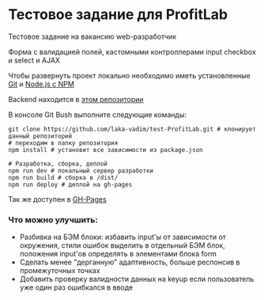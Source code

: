 # Тестовое задание для ProfitLab
Тестовое задание на вакансию web-разработчик

Форма с валидацией полей, кастомными контроллерами input checkbox и select и AJAX

Чтобы развернуть проект локально необходимо иметь установленные [Git](https://git-scm.com/) и [Node.js с NPM](https://nodejs.org/en/)

Backend находится в [этом репозитории](https://github.com/laka-vadim/test-back-ProfitLab)

В консоле Git Bush выполните следующие команды:
```
git clone https://github.com/laka-vadim/test-ProfitLab.git # клонирует данный репозиторий
# переходим в папку репозитория
npm install # установит все зависимости из package.json

# Разработка, сборка, деплой
npm run dev # локальный сервер разработки
npm run build # сборка в /dist/
npm run deploy # деплой на gh-pages
```
Так же доступен в [GH-Pages](https://laka-vadim.github.io/test-ProfitLab/)

### Что можно  улучшить:
- Разбивка на БЭМ блоки: избавить input'ы от зависимости от окружения, стили ошибок выделить в отдельный БЭМ блок, положения input'ов определять в элементами блока form
- Сделать менее "дерганную" адаптивность, больше респонсив в промежуточных точках
- Добавить проверку валидности данных на keyup если пользователь уже один раз ошибкался в вводе
